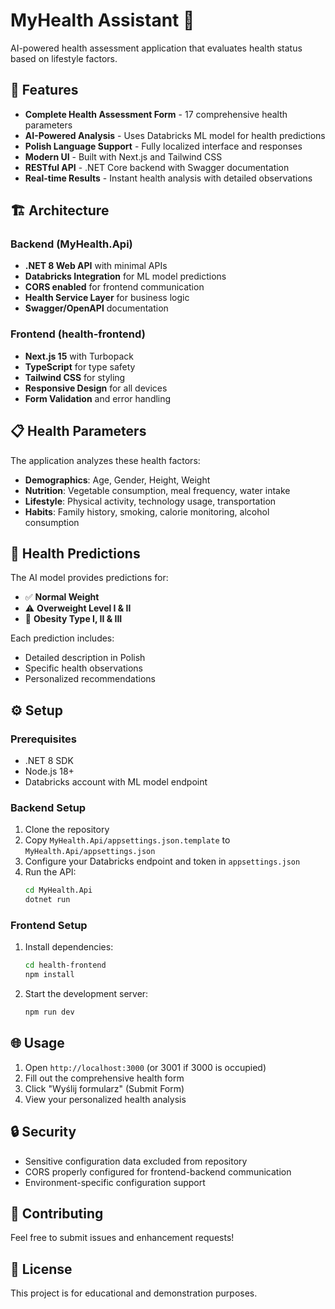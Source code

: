 # MyHealth Assistant 🏥

AI-powered health assessment application that evaluates health status based on lifestyle factors.

## 🚀 Features

- **Complete Health Assessment Form** - 17 comprehensive health parameters
- **AI-Powered Analysis** - Uses Databricks ML model for health predictions
- **Polish Language Support** - Fully localized interface and responses
- **Modern UI** - Built with Next.js and Tailwind CSS
- **RESTful API** - .NET Core backend with Swagger documentation
- **Real-time Results** - Instant health analysis with detailed observations

## 🏗️ Architecture

### Backend (MyHealth.Api)

- **.NET 8 Web API** with minimal APIs
- **Databricks Integration** for ML model predictions
- **CORS enabled** for frontend communication
- **Health Service Layer** for business logic
- **Swagger/OpenAPI** documentation

### Frontend (health-frontend)

- **Next.js 15** with Turbopack
- **TypeScript** for type safety
- **Tailwind CSS** for styling
- **Responsive Design** for all devices
- **Form Validation** and error handling

## 📋 Health Parameters

The application analyzes these health factors:

- **Demographics**: Age, Gender, Height, Weight
- **Nutrition**: Vegetable consumption, meal frequency, water intake
- **Lifestyle**: Physical activity, technology usage, transportation
- **Habits**: Family history, smoking, calorie monitoring, alcohol consumption

## 🎯 Health Predictions

The AI model provides predictions for:

- ✅ **Normal Weight**
- ⚠️ **Overweight Level I & II**
- 🔴 **Obesity Type I, II & III**

Each prediction includes:

- Detailed description in Polish
- Specific health observations
- Personalized recommendations

## ⚙️ Setup

### Prerequisites

- .NET 8 SDK
- Node.js 18+
- Databricks account with ML model endpoint

### Backend Setup

1. Clone the repository
2. Copy `MyHealth.Api/appsettings.json.template` to `MyHealth.Api/appsettings.json`
3. Configure your Databricks endpoint and token in `appsettings.json`
4. Run the API:
   ```bash
   cd MyHealth.Api
   dotnet run
   ```

### Frontend Setup

1. Install dependencies:
   ```bash
   cd health-frontend
   npm install
   ```
2. Start the development server:
   ```bash
   npm run dev
   ```

## 🌐 Usage

1. Open `http://localhost:3000` (or 3001 if 3000 is occupied)
2. Fill out the comprehensive health form
3. Click "Wyślij formularz" (Submit Form)
4. View your personalized health analysis

## 🔒 Security

- Sensitive configuration data excluded from repository
- CORS properly configured for frontend-backend communication
- Environment-specific configuration support

## 🤝 Contributing

Feel free to submit issues and enhancement requests!

## 📄 License

This project is for educational and demonstration purposes.
